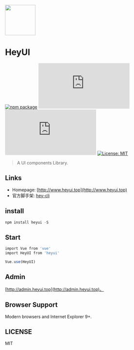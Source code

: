 
<p align="left">
  <img height="100"  width="100" src="http://www.heyui.top/static/images/logo.png"/>
</p>

# HeyUI
[![npm package](https://img.shields.io/npm/v/heyui.svg)](https://www.npmjs.org/package/heyui)
![JS gzip size](http://img.badgesize.io/https://unpkg.com/heyui/build/heyui.js?compression=gzip&label=gzip%20size:%20JS)
![CSS gzip size](http://img.badgesize.io/https://unpkg.com/heyui/build/index.css?compression=gzip&label=gzip%20size:%20CSS)
[![License: MIT](https://img.shields.io/badge/License-MIT-yellow.svg)](LICENSE)

>A UI components Library.

## Links
- Homepage: [http://www.heyui.top](http://www.heyui.top)
- 官方脚手架: [hey-cli](https://www.npmjs.com/package/hey-cli)

## install
```js
npm install heyui -S
```
## Start

```js
import Vue from 'vue'
import HeyUI from 'heyui'

Vue.use(HeyUI)
```

## Admin

[http://admin.heyui.top](http://admin.heyui.top)。

## Browser Support
Modern browsers and Internet Explorer 9+.

## LICENSE
MIT

